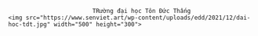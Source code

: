                             TRường đại học Tôn Đức Thấng
    <img src="https://www.senviet.art/wp-content/uploads/edd/2021/12/dai-hoc-tdt.jpg" width="500" height="300">
